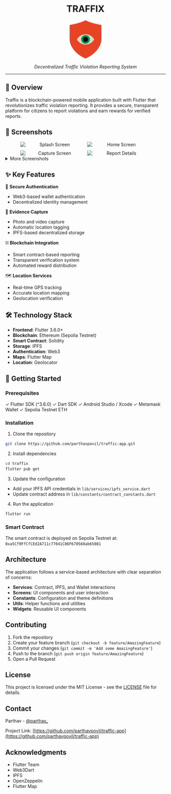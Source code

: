 <div align="center">
  <h1>TRAFFIX</h1>
  <img src="assets/traffic-logo.png" width="120" height="120" alt="Traffix Logo"/>
  <p><em>Decentralized Traffic Violation Reporting System</em></p>
</div>

---

## 📱 Overview

Traffix is a blockchain-powered mobile application built with Flutter that revolutionizes traffic violation reporting. It provides a secure, transparent platform for citizens to report violations and earn rewards for verified reports.

## 📱 Screenshots

<div align="center">
  <div style="display: flex; flex-wrap: wrap; gap: 10px; justify-content: center;">
    <img src="screenshots/splash_screen.jpg" width="200" alt="Splash Screen"/>
    <img src="screenshots/home_screen.jpg" width="200" alt="Home Screen"/>
    <img src="screenshots/capture_screen.jpg" width="200" alt="Capture Screen"/>
    <img src="screenshots/report_details.jpg" width="200" alt="Report Details"/>
  </div>
</div>

<details>
<summary>More Screenshots</summary>

<div align="center">
  <div style="display: flex; flex-wrap: wrap; gap: 10px; justify-content: center; margin-top: 10px;">
    <img src="screenshots/profile_screen.jpg" width="200" alt="Profile Screen"/>
    <img src="screenshots/gas-fee.jpg" width="200" alt="Gas Fee Estimation"/>
  </div>
</div>

</details>

## ✨ Key Features

🔐 **Secure Authentication**
- Web3-based wallet authentication
- Decentralized identity management

📸 **Evidence Capture**
- Photo and video capture
- Automatic location tagging
- IPFS-based decentralized storage

⛓️ **Blockchain Integration**
- Smart contract-based reporting
- Transparent verification system
- Automated reward distribution

🗺️ **Location Services**
- Real-time GPS tracking
- Accurate location mapping
- Geolocation verification

## 🛠️ Technology Stack

- **Frontend**: Flutter 3.6.0+
- **Blockchain**: Ethereum (Sepolia Testnet)
- **Smart Contract**: Solidity
- **Storage**: IPFS
- **Authentication**: Web3
- **Maps**: Flutter Map
- **Location**: Geolocator

## 🚀 Getting Started

### Prerequisites

✓ Flutter SDK (^3.6.0)
✓ Dart SDK
✓ Android Studio / Xcode
✓ Metamask Wallet
✓ Sepolia Testnet ETH

### Installation

1. Clone the repository
```bash
git clone https://github.com/parthavpovil/traffic-app.git
```

2. Install dependencies
```bash
cd traffix
flutter pub get
```

3. Update the configuration
- Add your IPFS API credentials in `lib/services/ipfs_service.dart`
- Update contract address in `lib/constants/contract_constants.dart`

4. Run the application
```bash
flutter run
```

### Smart Contract

The smart contract is deployed on Sepolia Testnet at:
`0xa5Cf9FfCfCEd2A711c77041C86F670560ab65081`

## Architecture

The application follows a service-based architecture with clear separation of concerns:

- **Services**: Contract, IPFS, and Wallet interactions
- **Screens**: UI components and user interaction
- **Constants**: Configuration and theme definitions
- **Utils**: Helper functions and utilities
- **Widgets**: Reusable UI components

## Contributing

1. Fork the repository
2. Create your feature branch (`git checkout -b feature/AmazingFeature`)
3. Commit your changes (`git commit -m 'Add some AmazingFeature'`)
4. Push to the branch (`git push origin feature/AmazingFeature`)
5. Open a Pull Request

## License

This project is licensed under the MIT License - see the [LICENSE](LICENSE) file for details.

## Contact

Parthav - [@parthav_](https://x.com/parthav_?t=-W93Pb43jl8kgoI6Lkf9YA&s=08)

Project Link: [https://github.com/parthavpovil/traffic-app](https://github.com/parthavpovil/traffic-app)

## Acknowledgments

- Flutter Team
- Web3Dart
- IPFS
- OpenZeppelin
- Flutter Map
